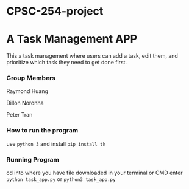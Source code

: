 # CPSC-254-project

# A Task Management APP
This a task management where users can add a task, edit them, and prioritize which task they need to get done first.

### Group Members

Raymond Huang

Dillon Noronha

Peter Tran

### How to run the program
use `python 3` and install `pip install tk`

### Running Program
cd into where you have file downloaded
in your terminal or CMD enter `python task_app.py` or `python3 task_app.py`




